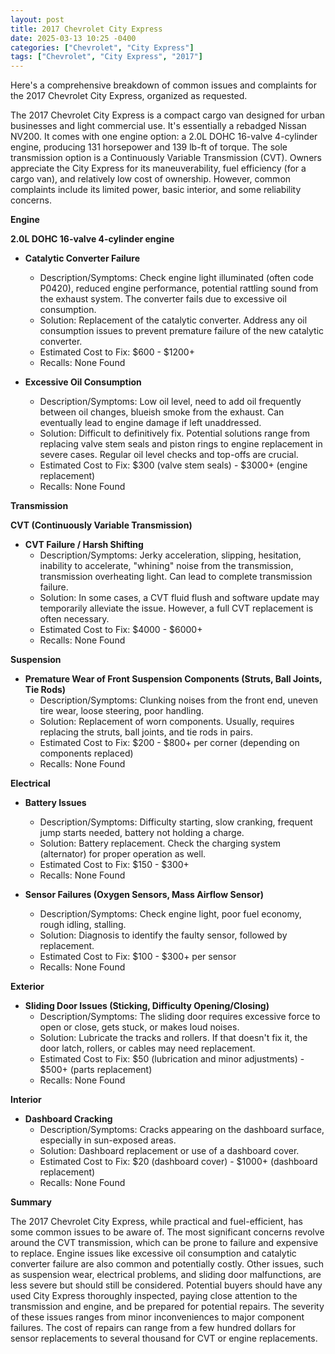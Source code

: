 ```yaml
---
layout: post
title: 2017 Chevrolet City Express
date: 2025-03-13 10:25 -0400
categories: ["Chevrolet", "City Express"]
tags: ["Chevrolet", "City Express", "2017"]
---
```

Here's a comprehensive breakdown of common issues and complaints for the 2017 Chevrolet City Express, organized as requested.

The 2017 Chevrolet City Express is a compact cargo van designed for urban businesses and light commercial use. It's essentially a rebadged Nissan NV200. It comes with one engine option: a 2.0L DOHC 16-valve 4-cylinder engine, producing 131 horsepower and 139 lb-ft of torque. The sole transmission option is a Continuously Variable Transmission (CVT). Owners appreciate the City Express for its maneuverability, fuel efficiency (for a cargo van), and relatively low cost of ownership. However, common complaints include its limited power, basic interior, and some reliability concerns.

**Engine**

**2.0L DOHC 16-valve 4-cylinder engine**

*   **Catalytic Converter Failure**
    *   Description/Symptoms: Check engine light illuminated (often code P0420), reduced engine performance, potential rattling sound from the exhaust system. The converter fails due to excessive oil consumption.
    *   Solution: Replacement of the catalytic converter. Address any oil consumption issues to prevent premature failure of the new catalytic converter.
    *   Estimated Cost to Fix: $600 - $1200+
    *   Recalls: None Found

*   **Excessive Oil Consumption**
    *   Description/Symptoms: Low oil level, need to add oil frequently between oil changes, blueish smoke from the exhaust. Can eventually lead to engine damage if left unaddressed.
    *   Solution: Difficult to definitively fix. Potential solutions range from replacing valve stem seals and piston rings to engine replacement in severe cases. Regular oil level checks and top-offs are crucial.
    *   Estimated Cost to Fix: $300 (valve stem seals) - $3000+ (engine replacement)
    *   Recalls: None Found

**Transmission**

**CVT (Continuously Variable Transmission)**

*   **CVT Failure / Harsh Shifting**
    *   Description/Symptoms: Jerky acceleration, slipping, hesitation, inability to accelerate, "whining" noise from the transmission, transmission overheating light. Can lead to complete transmission failure.
    *   Solution: In some cases, a CVT fluid flush and software update may temporarily alleviate the issue. However, a full CVT replacement is often necessary.
    *   Estimated Cost to Fix: $4000 - $6000+
    *   Recalls: None Found

**Suspension**

*   **Premature Wear of Front Suspension Components (Struts, Ball Joints, Tie Rods)**
    *   Description/Symptoms: Clunking noises from the front end, uneven tire wear, loose steering, poor handling.
    *   Solution: Replacement of worn components. Usually, requires replacing the struts, ball joints, and tie rods in pairs.
    *   Estimated Cost to Fix: $200 - $800+ per corner (depending on components replaced)
    *   Recalls: None Found

**Electrical**

*   **Battery Issues**
    *   Description/Symptoms: Difficulty starting, slow cranking, frequent jump starts needed, battery not holding a charge.
    *   Solution: Battery replacement. Check the charging system (alternator) for proper operation as well.
    *   Estimated Cost to Fix: $150 - $300+
    *   Recalls: None Found

*   **Sensor Failures (Oxygen Sensors, Mass Airflow Sensor)**
    *   Description/Symptoms: Check engine light, poor fuel economy, rough idling, stalling.
    *   Solution: Diagnosis to identify the faulty sensor, followed by replacement.
    *   Estimated Cost to Fix: $100 - $300+ per sensor
    *   Recalls: None Found

**Exterior**

*   **Sliding Door Issues (Sticking, Difficulty Opening/Closing)**
    *   Description/Symptoms: The sliding door requires excessive force to open or close, gets stuck, or makes loud noises.
    *   Solution: Lubricate the tracks and rollers. If that doesn't fix it, the door latch, rollers, or cables may need replacement.
    *   Estimated Cost to Fix: $50 (lubrication and minor adjustments) - $500+ (parts replacement)
    *   Recalls: None Found

**Interior**

*   **Dashboard Cracking**
    *   Description/Symptoms: Cracks appearing on the dashboard surface, especially in sun-exposed areas.
    *   Solution: Dashboard replacement or use of a dashboard cover.
    *   Estimated Cost to Fix: $20 (dashboard cover) - $1000+ (dashboard replacement)
    *   Recalls: None Found

**Summary**

The 2017 Chevrolet City Express, while practical and fuel-efficient, has some common issues to be aware of. The most significant concerns revolve around the CVT transmission, which can be prone to failure and expensive to replace. Engine issues like excessive oil consumption and catalytic converter failure are also common and potentially costly. Other issues, such as suspension wear, electrical problems, and sliding door malfunctions, are less severe but should still be considered. Potential buyers should have any used City Express thoroughly inspected, paying close attention to the transmission and engine, and be prepared for potential repairs. The severity of these issues ranges from minor inconveniences to major component failures. The cost of repairs can range from a few hundred dollars for sensor replacements to several thousand for CVT or engine replacements.

